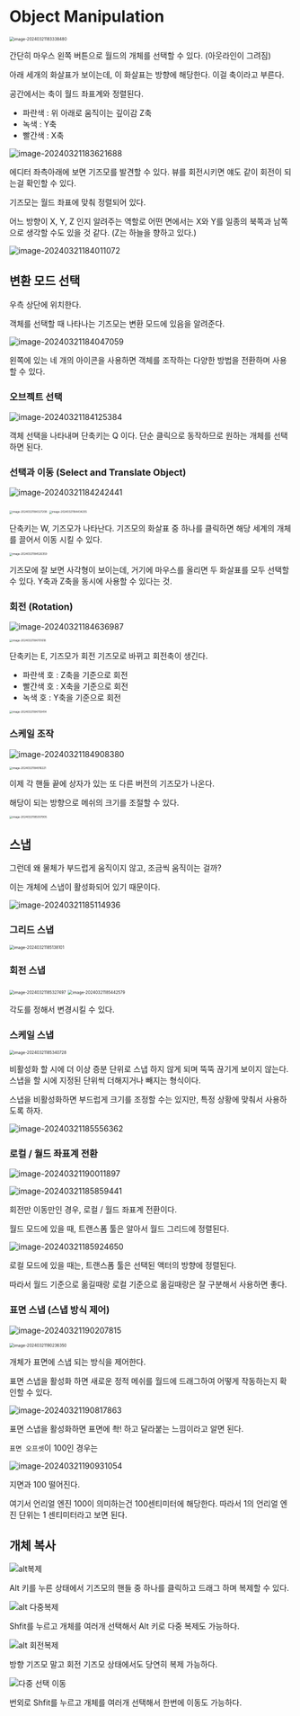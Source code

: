 # Object Manipulation

<img src="../../../image/image-20240321183338480.png" alt="image-20240321183338480" style="zoom:50%;" />

간단히 마우스 왼쪽 버튼으로 월드의 개체를 선택할 수 있다. (아웃라인이 그려짐)

아래 세개의 화살표가 보이는데, 이 화살표는 방향에 해당한다. 이걸 축이라고 부른다.

공간에서는 축이 월드 좌표계와 정렬된다.

- 파란색 : 위 아래로 움직이는 깊이감 Z축
- 녹색 : Y축
- 빨간색 : X축

![image-20240321183621688](../../../image/image-20240321183621688.png)

에디터 좌측아래에 보면 기즈모를 발견할 수 있다. 뷰를 회전시키면 얘도 같이 회전이 되는걸 확인할 수 있다.

기즈모는 월드 좌표에 맞춰 정렬되어 있다.

어느 방향이 X, Y, Z 인지 알려주는 역할로 어떤 면에서는 X와 Y를 일종의 북쪽과 남쪽으로 생각할 수도 있을 것 같다. (Z는 하늘을 향하고 있다.)

![image-20240321184011072](../../../image/image-20240321184011072.png)

## 변환 모드 선택

우측 상단에 위치한다.

객체를 선택할 때 나타나는 기즈모는 변환 모드에 있음을 알려준다.

![image-20240321184047059](../../../image/image-20240321184047059.png)

왼쪽에 있는 네 개의 아이콘을 사용하면 객체를 조작하는 다양한 방법을 전환하며 사용할 수 있다.

### 오브젝트 선택

![image-20240321184125384](../../../image/image-20240321184125384.png)

객체 선택을 나타내며 단축키는 Q 이다. 단순 클릭으로 동작하므로 원하는 개체를 선택하면 된다.

### 선택과 이동 (Select and Translate Object)

![image-20240321184242441](../../../image/image-20240321184242441.png)

<img src="../../../image/image-20240321184327208.png" alt="image-20240321184327208" style="zoom: 33%;" />

<img src="../../../image/image-20240321184434255.png" alt="image-20240321184434255" style="zoom:33%;" />

단축키는 W, 기즈모가 나타난다. 기즈모의 화살표 중 하나를 클릭하면 해당 세계의 개체를 끌어서 이동 시킬 수 있다.

<img src="../../../image/image-20240321184526359.png" alt="image-20240321184526359" style="zoom:33%;" />

기즈모에 잘 보면 사각형이 보이는데, 거기에 마우스를 올리면 두 화살표를 모두 선택할 수 있다. Y축과 Z축을 동시에 사용할 수 있다는 것.

### 회전 (Rotation)

![image-20240321184636987](../../../image/image-20240321184636987.png)

<img src="../../../image/image-20240321184701618.png" alt="image-20240321184701618" style="zoom:33%;" />

단축키는 E, 기즈모가 회전 기즈모로 바뀌고 회전축이 생긴다.

- 파란색 호 : Z축을 기준으로 회전
- 빨간색 호 : X축을 기준으로 회전
- 녹색 호 : Y축을 기준으로 회전

<img src="../../../image/image-20240321184759414.png" alt="image-20240321184759414" style="zoom:33%;" />

### 스케일 조작

![image-20240321184908380](../../../image/image-20240321184908380.png)

<img src="../../../image/image-20240321184916221.png" alt="image-20240321184916221" style="zoom:33%;" />

이제 각 핸들 끝에 상자가 있는 또 다른 버전의 기즈모가 나온다.

해당이 되는 방향으로 메쉬의 크기를 조절할 수 있다.

<img src="../../../image/image-20240321185007905.png" alt="image-20240321185007905" style="zoom:33%;" />

## 스냅

그런데 왜 물체가 부드럽게 움직이지 않고, 조금씩 움직이는 걸까?

이는 개체에 스냅이 활성화되어 있기 때문이다.

![image-20240321185114936](../../../image/image-20240321185114936.png)

### 그리드 스냅

<img src="../../../image/image-20240321185138101.png" alt="image-20240321185138101" style="zoom: 50%;" />

### 회전 스냅

<img src="../../../image/image-20240321185327497.png" alt="image-20240321185327497" style="zoom:50%;" />

<img src="../../../image/image-20240321185442579.png" alt="image-20240321185442579" style="zoom:50%;" />

각도를 정해서 변경시킬 수 있다.

### 스케일 스냅

<img src="../../../image/image-20240321185340728.png" alt="image-20240321185340728" style="zoom:50%;" />

비활성화 할 시에 더 이상 증분 단위로 스냅 하지 않게 되며 뚝뚝 끊기게 보이지 않는다. 스냅을 할 시에 지정된 단위씩 더해지거나 빼지는 형식이다.



스냅을 비활성화하면 부드럽게 크기를 조정할 수는 있지만, 특정 상황에 맞춰서 사용하도록 하자.



![image-20240321185556362](../../../image/image-20240321185556362.png)



### 로컬 / 월드 좌표계 전환

![image-20240321190011897](../../../image/image-20240321190011897.png)

![image-20240321185859441](../../../image/image-20240321185859441.png)

회전만 이동만인 경우, 로컬 / 월드 좌표계 전환이다.

월드 모드에 있을 때, 트랜스폼 툴은 알아서 월드 그리드에 정렬된다.

![image-20240321185924650](../../../image/image-20240321185924650.png)

로컬 모드에 있을 때는, 트랜스폼 툴은 선택된 액터의 방향에 정렬된다.

따라서 월드 기준으로 옮길때랑 로컬 기준으로 옮길때랑은 잘 구분해서 사용하면 좋다.

### 표면 스냅 (스냅 방식 제어)

![image-20240321190207815](../../../image/image-20240321190207815.png)

<img src="../../../image/image-20240321190236350.png" alt="image-20240321190236350" style="zoom:50%;" />

개체가 표면에 스냅 되는 방식을 제어한다.

표면 스냅을 활성화 하면 새로운 정적 메쉬를 월드에 드래그하여 어떻게 작동하는지 확인할 수 있다. 

![image-20240321190817863](../../../image/image-20240321190817863.png)

표면 스냅을 활성화하면 표면에 촥! 하고 달라붙는 느낌이라고 알면 된다.

`표면 오프셋`이 100인 경우는

![image-20240321190931054](../../../image/image-20240321190931054.png)

지면과 100 떨어진다.

여기서 언리얼 엔진 100이 의미하는건 100센티미터에 해당한다. 따라서 1의 언리얼 엔진 단위는 1 센티미터라고 보면 된다.

## 개체 복사

![alt복제](../../../image/alt복제.gif)

Alt 키를 누른 상태에서 기즈모의 핸들 중 하나를 클릭하고 드래그 하며 복제할 수 있다.

![alt 다중복제](../../../image/alt다중복제.gif)

Shfit를 누르고 개체를 여러개 선택해서 Alt 키로 다중 복제도 가능하다.

![alt 회전복제](../../../image/alt회전복제.gif)

방향 기즈모 말고 회전 기즈모 상태에서도 당연히 복제 가능하다.

![다중 선택 이동](../../../image/다중선택이동.gif)

번외로 Shfit를 누르고 개체를 여러개 선택해서 한번에 이동도 가능하다.

